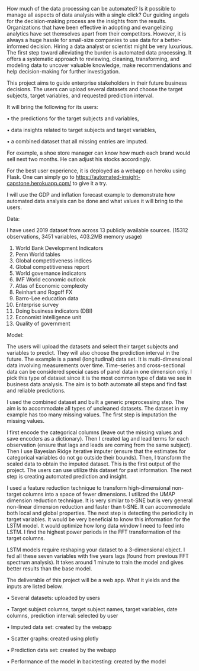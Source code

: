 How much of the data processing can be automated? Is it possible to manage all aspects of data analysis with a single click? Our guiding angels for the decision-making process are the insights from the results. Organizations that have been effective in adopting and evangelizing analytics have set themselves apart from their competitors. However, it is always a huge hassle for small-size companies to use data for a better-informed decision. Hiring a data analyst or scientist might be very luxurious. The first step toward alleviating the burden is automated data processing. It offers a systematic approach to reviewing, cleaning, transforming, and modeling data to uncover valuable knowledge, make recommendations and help decision-making for further investigation.

This project aims to guide enterprise stakeholders in their future business decisions. The users can upload several datasets and choose the target subjects, target variables, and requested prediction interval.

It will bring the following for its users:

•	the predictions for the target subjects and variables,

•	data insights related to target subjects and target variables,

•	a combined dataset that all missing entries are imputed.

For example, a shoe store manager can know how much each brand would sell next two months. He can adjust his stocks accordingly.

For the best user experience, it is deployed as a webapp on heroku using Flask. One can simply go to https://automated-insight-capstone.herokuapp.com/ to give it a try.

I will use the GDP and inflation forecast example to demonstrate how automated data analysis can be done and what values it will bring to the users.

Data: 

I have used 2019 dataset from across 13 publicly available sources. (15312 observations, 3451 variables, 403.2MB memory usage)
1.	World Bank Development Indicators
2.	Penn World tables
3.	Global competitiveness indices
4.	Global competitiveness report
5.	World governance indicators
6.	IMF World economic outlook
7.	Atlas of Economic complexity
8.	Reinhart and Rogoff FX
9.	Barro-Lee education data
10.	Enterprise survey
11.	Doing business indicators (DBI)
12.	Economist intelligence unit
13.	Quality of government

Model:

The users will upload the datasets and select their target subjects and variables to predict. They will also choose the prediction interval in the future. The example is a panel (longitudinal) data set. It is multi-dimensional data involving measurements over time. Time-series and cross-sectional data can be considered special cases of panel data in one dimension only. I pick this type of dataset since it is the most common type of data we see in business data analysis. The aim is to both automate all steps and find fast and reliable predictions.

I used the combined dataset and built a generic preprocessing step. The aim is to accommodate all types of uncleaned datasets. The dataset in my example has too many missing values. The first step is imputation the missing values.

I first encode the categorical columns (leave out the missing values and save encoders as a dictionary). Then I created lag and lead terms for each observation (ensure that lags and leads are coming from the same subject). Then I use Bayesian Ridge iterative imputer (ensure that the estimates for categorical variables do not go outside their bounds). Then, I transform the scaled data to obtain the imputed dataset. This is the first output of the project. The users can use utilize this dataset for past information. The next step is creating automated prediction and insight.

I used a feature reduction technique to transform high-dimensional non-target columns into a space of fewer dimensions. I utilized the UMAP dimension reduction technique. It is very similar to t-SNE but is very general non-linear dimension reduction and faster than t-SNE. It can accommodate both local and global properties. The next step is detecting the periodicity in target variables. It would be very beneficial to know this information for the LSTM model. It would optimize how long data window I need to feed into LSTM. I find the highest power periods in the FFT transformation of the target columns.

LSTM models require reshaping your dataset to a 3-dimensional object. I fed all these seven variables with five years lags (found from previous FFT spectrum analysis). It takes around 1 minute to train the model and gives better results than the base model.

The deliverable of this project will be a web app. What it yields and the inputs are listed below.

•	Several datasets: uploaded by users

•	Target subject columns, target subject names, target variables, date columns, prediction interval: selected by user

•	Imputed data set: created by the webapp

•	Scatter graphs: created using plotly

•	Prediction data set: created by the webapp

•	Performance of the model in backtesting: created by the model
